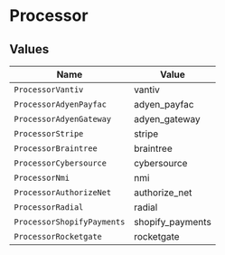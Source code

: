 # Processor


## Values

| Name                       | Value                      |
| -------------------------- | -------------------------- |
| `ProcessorVantiv`          | vantiv                     |
| `ProcessorAdyenPayfac`     | adyen_payfac               |
| `ProcessorAdyenGateway`    | adyen_gateway              |
| `ProcessorStripe`          | stripe                     |
| `ProcessorBraintree`       | braintree                  |
| `ProcessorCybersource`     | cybersource                |
| `ProcessorNmi`             | nmi                        |
| `ProcessorAuthorizeNet`    | authorize_net              |
| `ProcessorRadial`          | radial                     |
| `ProcessorShopifyPayments` | shopify_payments           |
| `ProcessorRocketgate`      | rocketgate                 |